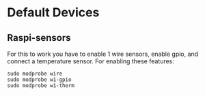 # Default Devices


## Raspi-sensors
For this to work you have to enable 1 wire sensors, enable gpio, and connect a temperature sensor.
For enabling these features: 
```shell
sudo modprobe wire
sudo modprobe w1-gpio
sudo modprobe w1-therm
```

